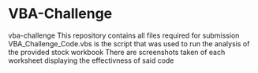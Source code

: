# VBA-Challenge
vba-challenge
This repository contains all files required for submission
  VBA_Challenge_Code.vbs is the script that was used to run the analysis of the provided stock workbook
  There are screenshots taken of each worksheet displaying the effectivness of said code
